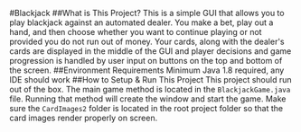 #Blackjack
##What is This Project?
This is a simple GUI that allows you to play blackjack against an automated
dealer. You make a bet, play out a hand, and then choose whether you want to continue
playing or not provided you do not run out of money. Your cards, along with the dealer's cards
are displayed in the middle of the GUI and player decisions and game progression
is handled by user input on buttons on the top and bottom of the screen.
##Environment Requirements
Minimum Java 1.8 required, any IDE should work
##How to Setup & Run This Project
This project should run out of the box. The main game method is located in the `BlackjackGame.java`
file. Running that method will create the window and start the game. Make sure the `CardImages2` folder is located in the root project folder
so that the card images render properly on screen. 

